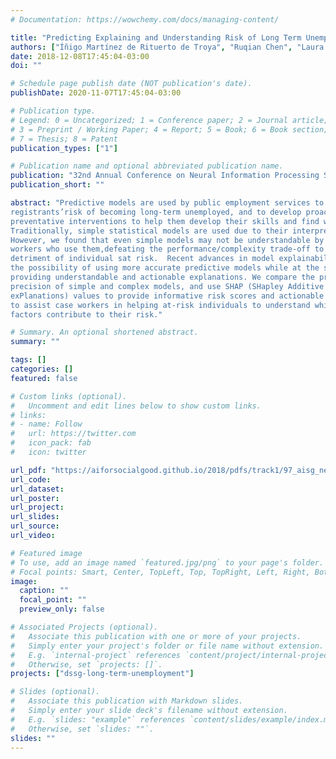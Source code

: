 ```yaml
---
# Documentation: https://wowchemy.com/docs/managing-content/

title: "Predicting Explaining and Understanding Risk of Long Term Unemployment"
authors: ["Íñigo Martínez de Rituerto de Troya", "Ruqian Chen", "Laura O. Moraes", "Pranjal Bajaj", "Jordan Kupersmith", "Rayid Ghani", "Nuno B. Brás", "Leid Zejnilovic"]
date: 2018-12-08T17:45:04-03:00
doi: ""

# Schedule page publish date (NOT publication's date).
publishDate: 2020-11-07T17:45:04-03:00

# Publication type.
# Legend: 0 = Uncategorized; 1 = Conference paper; 2 = Journal article;
# 3 = Preprint / Working Paper; 4 = Report; 5 = Book; 6 = Book section;
# 7 = Thesis; 8 = Patent
publication_types: ["1"]

# Publication name and optional abbreviated publication name.
publication: "32nd Annual Conference on Neural Information Processing Systems (NeurIPS) AI for Social Good Workshop, Canada"
publication_short: ""

abstract: "Predictive models are used by public employment services to forecast
registrants’risk of becoming long-term unemployed, and to develop proactive,
preventative interventions to help them develop their skills and find work.
Traditionally, simple statistical models are used due to their interpretability.
However, we found that even simple models may not be understandable by the case
workers who use them,defeating the performance/complexity trade-off to the
detriment of individual sat risk.  Recent advances in model explainability yield
the possibility of using more accurate predictive models while at the same time
providing understandable and actionable explanations. We compare the predictive
precision of simple and complex models, and use SHAP (SHapley Additive
exPlanations) values to provide informative risk scores and actionable recourse
to assist case workers in helping at-risk individuals to understand which
factors contribute to their risk."

# Summary. An optional shortened abstract.
summary: ""

tags: []
categories: []
featured: false

# Custom links (optional).
#   Uncomment and edit lines below to show custom links.
# links:
# - name: Follow
#   url: https://twitter.com
#   icon_pack: fab
#   icon: twitter

url_pdf: "https://aiforsocialgood.github.io/2018/pdfs/track1/97_aisg_neurips2018.pdf"
url_code:
url_dataset:
url_poster:
url_project:
url_slides:
url_source:
url_video:

# Featured image
# To use, add an image named `featured.jpg/png` to your page's folder. 
# Focal points: Smart, Center, TopLeft, Top, TopRight, Left, Right, BottomLeft, Bottom, BottomRight.
image:
  caption: ""
  focal_point: ""
  preview_only: false

# Associated Projects (optional).
#   Associate this publication with one or more of your projects.
#   Simply enter your project's folder or file name without extension.
#   E.g. `internal-project` references `content/project/internal-project/index.md`.
#   Otherwise, set `projects: []`.
projects: ["dssg-long-term-unemployment"]

# Slides (optional).
#   Associate this publication with Markdown slides.
#   Simply enter your slide deck's filename without extension.
#   E.g. `slides: "example"` references `content/slides/example/index.md`.
#   Otherwise, set `slides: ""`.
slides: ""
---
```


